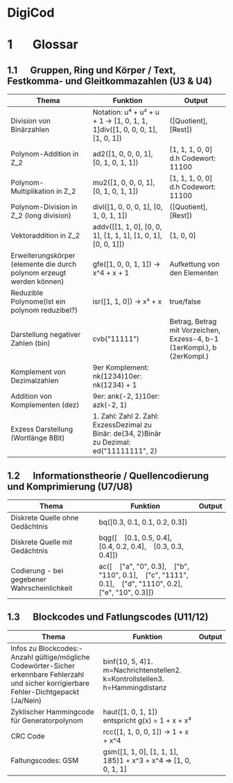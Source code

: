 # DigiCod
# 1       Glossar

## 1.1      Gruppen, Ring und Körper / Text, Festkomma- und Gleitkommazahlen (U3 & U4)

| Thema | Funktion | Output |
| --- | --- | --- |
| Division von Binärzahlen | Notation: u⁴ + u² + u + 1 → [1, 0, 1, 1, 1]div([1, 0, 0, 0, 1], [1, 0, 1]) | ([Quotient], [Rest]) |
| Polynom-Addition in Z_2 | ad2([1, 0, 0, 0, 1], [0, 1, 0, 1, 1]) | [1, 1, 1, 0, 0] d.h Codewort: 11100 |
| Polynom-Multiplikation in Z_2 | mu2([1, 0, 0, 0, 1], [0, 1, 0, 1, 1]) | [1, 1, 1, 0, 0] d.h Codewort: 11100 |
| Polynom-Division in Z_2 (long division) | divl([1, 0, 0, 0, 1], [0, 1, 0, 1, 1]) | ([Quotient], [Rest]) |
| Vektoraddition in Z_2 | addv([[1, 1, 0], [0, 0, 1], [1, 1, 1], [1, 0, 1], [0, 0, 1]]) | [1, 0, 0] |
| Erweiterungskörper (elemente die durch polynom erzeugt werden können) | gfe([1, 0, 0, 1, 1]) -> x^4 + x + 1 | Aufkettung von den Elementen |
| Reduzible Polynome(Ist ein polynom reduzibel?) | isr([1, 1, 0]) -> x² + x | true/false |
| Darstellung negativer Zahlen (bin) | cvb("11111") | Betrag, Betrag mit Vorzeichen, Exzess-4, b-1 (1erKompl.), b (2erKompl.) |
| Komplement von Dezimalzahlen | 9er Komplement: nk(1234)10er: nk(1234) + 1 |  |
| Addition von Komplementen (dez) | 9er: ank(-2, 1)10er: azk(-2, 1) |  |
| Exzess Darstellung (Wortlänge 8Bit) | 1. Zahl: Zahl 2. Zahl: ExzessDezimal zu Binär: de(34, 2)Binär zu Dezimal: ed("11111111", 2) |  |

## 1.2      Informationstheorie / Quellencodierung und Komprimierung (U7/U8)

| Thema | Funktion | Output |
| --- | --- | --- |
| Diskrete Quelle ohne Gedächtnis | bq([0.3, 0.1, 0.1, 0.2, 0.3]) |  |
| Diskrete Quelle mit Gedächtnis | bqg([    [0.1, 0.5, 0.4],    [0.4, 0.2, 0.4],    [0.3, 0.3, 0.4]]) |  |
| Codierung - bei gegebener Wahrscheinlichkeit | ac([    ["a", "0", 0.3],    ["b", "110", 0.1],    ["c", "1111", 0.1],    ["d", "1110", 0.2],    ["e", "10", 0.3]]) |  |

## 1.3      Blockcodes und Fatlungscodes (U11/12)

| Thema | Funktion | Output |
| --- | --- | --- |
| Infos zu Blockcodes:-Anzahl gültige/mögliche Codewörter-Sicher erkennbare Fehlerzahl und sicher korrigierbare Fehler-Dichtgepackt (Ja/Nein) | binf(10, 5, 4)1. m=Nachrichtenstellen2. k=Kontrollstellen3. h=Hammingdistanz |  |
| Zyklischer Hammingcode für Generatorpolynom | haut([1, 0, 1, 1]) entspricht g(x) = 1 + x + x³ |  |
| CRC Code | rcc([1, 1, 0, 0, 1]) -> 1 + x + x^4 |  |
| Faltungscodes: GSM | gsm([1, 1, 0], [1, 1, 1], 185)1 + x^3 + x^4 => [1, 0, 0, 1, 1] |  |
